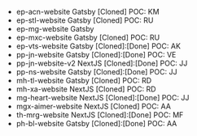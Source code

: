- ep-acn-website      Gatsby    [Cloned]          POC: KM
- ep-stl-website      Gatsby    [Cloned]          POC: RU
- ep-mg-website       Gatsby
- ep-mxc-website      Gatsby    [Cloned]          POC: RU
- ep-vts-website      Gatsby    [Cloned]:[Done]   POC: AK
- pp-jn-website       Gatsby    [Cloned]:[Done]   POC: VE
- pp-jn-website-v2    NextJS    [Cloned]:[Done]   POC: JJ
- pp-ns-website       Gatsby    [Cloned]:[Done]   POC: JJ
- mh-tl-website       Gatsby    [Cloned]          POC: RD
- mh-xa-website       NextJS    [Cloned]          POC: RD
- mg-heart-website    NextJS    [Cloned]:[Done]   POC: JJ
- mgx-aimer-website   NextJS    [Cloned]          POC: AA
- th-mrg-website      NextJS    [Cloned]:[Done]   POC: MF
- ph-bl-website       Gatsby    [Cloned]:[Done]   POC: AA
